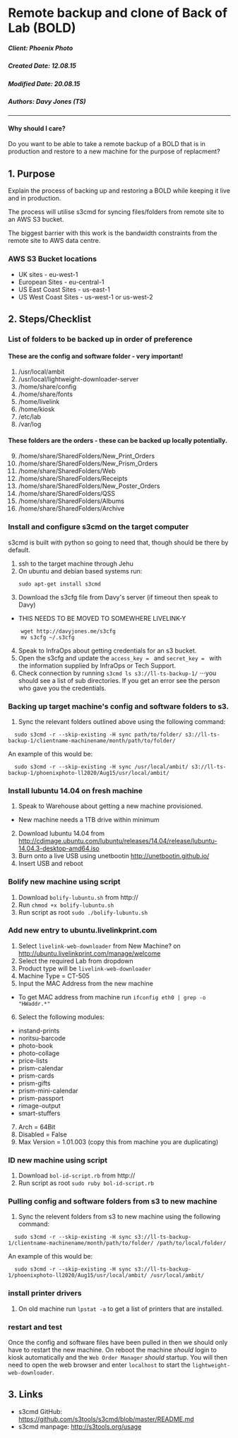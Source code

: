 #  Remote backup and clone of Back of Lab (BOLD)

##### Client:        Phoenix Photo
##### Created Date:  12.08.15
##### Modified Date: 20.08.15
##### Authors:       Davy Jones (TS)

---------

#### Why should I care?

Do you want to be able to take a remote backup of a BOLD that is in production and restore to a new machine for the purpose of replacment?

## 1. Purpose

Explain the process of backing up and restoring a BOLD while keeping it live and in production.

The process will utilise s3cmd for syncing files/folders from remote site to an AWS S3 bucket.

The biggest barrier with this work is the bandwidth constraints from the remote site to AWS data centre.

### AWS S3 Bucket locations

- UK sites             - eu-west-1
- European Sites       - eu-central-1
- US East Coast Sites  - us-east-1
- US West Coast Sites  - us-west-1 or us-west-2

## 2. Steps/Checklist

### List of folders to be backed up in order of preference
#### These are the config and software folder - very important!

1.  /usr/local/ambit
2.  /usr/local/lightweight-downloader-server
3.  /home/share/config
4.  /home/share/fonts
5.  /home/livelink
6.  /home/kiosk
7.  /etc/lab
8.  /var/log

#### These folders are the orders - these can be backed up locally potentially.

9.  /home/share/SharedFolders/New_Print_Orders
10. /home/share/SharedFolders/New_Prism_Orders
11. /home/share/SharedFolders/Web
12. /home/share/SharedFolders/Receipts
13. /home/share/SharedFolders/New_Poster_Orders
14. /home/share/SharedFolders/QSS
15. /home/share/SharedFolders/Albums
16. /home/share/SharedFolders/Archive

### Install and configure s3cmd on the target computer

s3cmd is built with python so going to need that, though should be there by default.

1. ssh to the target machine through Jehu
2. On ubuntu and debian based systems run:
    ```
    sudo apt-get install s3cmd
    ```
3. Download the s3cfg file from Davy's server (if timeout then speak to Davy)
  - THIS NEEDS TO BE MOVED TO SOMEWHERE LIVELINK-Y
```
    wget http://davyjones.me/s3cfg
    mv s3cfg ~/.s3cfg
```
4. Speak to InfraOps about getting credentials for an s3 bucket.
5. Open the s3cfg and update the `access_key = ` and `secret_key = ` with the information supplied by InfraOps or Tech Support.
6. Check connection by running `s3cmd ls s3://ll-ts-backup-1/`
⋅⋅⋅you should see a list of sub directories. If you get an error see the person who gave you the credentials.

### Backing up target machine's config and software folders to s3.

1. Sync the relevant folders outlined above using the following command:
```
  sudo s3cmd -r --skip-existing -H sync path/to/folder/ s3://ll-ts-backup-1/clientname-machinename/month/path/to/folder/
```
  An example of this would be:
``` 
  sudo s3cmd -r --skip-existing -H sync /usr/local/ambit/ s3://ll-ts-backup-1/phoenixphoto-ll2020/Aug15/usr/local/ambit/
```

### Install lubuntu 14.04 on fresh machine
1. Speak to Warehouse about getting a new machine provisioned.
  - New machine needs a 1TB drive within minimum
2. Download lubuntu 14.04 from http://cdimage.ubuntu.com/lubuntu/releases/14.04/release/lubuntu-14.04.3-desktop-amd64.iso
3. Burn onto a live USB using unetbootin http://unetbootin.github.io/
4. Insert USB and reboot

### Bolify new machine using script
1. Download `bolify-lubuntu.sh` from http://
2. Run `chmod +x bolify-lubuntu.sh`
3. Run script as root `sudo ./bolify-lubuntu.sh`

### Add new entry to ubuntu.livelinkprint.com
1. Select `livelink-web-downloader` from New Machine? on http://ubuntu.livelinkprint.com/manage/welcome
2. Select the required Lab from dropdown
3. Product type will be `livelink-web-downloader`
4. Machine Type = CT-505
5. Input the MAC Address from the new machine
  - To get MAC address from machine run `ifconfig eth0 | grep -o "HWaddr.*"`
6. Select the following modules:
  - instand-prints
  - noritsu-barcode
  - photo-book
  - photo-collage
  - price-lists
  - prism-calendar
  - prism-cards
  - prism-gifts
  - prism-mini-calendar
  - prism-passport
  - rimage-output
  - smart-stuffers
7. Arch = 64Bit
8. Disabled = False
9. Max Version = 1.01.003 (copy this from machine you are duplicating)

### ID new machine using script
1. Download `bol-id-script.rb` from http://
2. Run script as root `sudo ruby bol-id-script.rb`

### Pulling config and software folders from s3 to new machine
1. Sync the relevent folders from s3 to new machine using the following command:
```
  sudo s3cmd -r --skip-existing -H sync s3://ll-ts-backup-1/clientname-machinename/month/path/to/folder/ /path/to/local/folder/
  ```
  An example of this would be:
```
  sudo s3cmd -r --skip-existing -H sync s3://ll-ts-backup-1/phoenixphoto-ll2020/Aug15/usr/local/ambit/ /usr/local/ambit/
```

### install printer drivers
1. On old machine run `lpstat -a` to get a list of printers that are installed.

### restart and test
Once the config and software files have been pulled in then we should only have to restart the new machine.
On reboot the machine *should* login to kiosk automatically and the `Web Order Manager` *should* startup.
You will then need to open the web browser and enter `localhost` to start the `lightweight-web-downloader`.

## 3. Links

- s3cmd GitHub:  https://github.com/s3tools/s3cmd/blob/master/README.md
- s3cmd manpage: http://s3tools.org/usage
